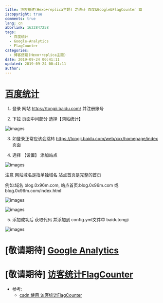 ```yaml
---
title: 博客搭建(Hexo+replica主题) 之统计 百度&Google&FlagCounter 篇
iscopyright: true
comments: true
lang: cn
abbrlink: 1622847258
tags:
  - 百度统计
  - Google-Analytics
  - FlagCounter
categories:
  - 博客搭建(Hexo+replica主题)
date: 2019-09-24 00:41:11
updated: 2019-09-24 00:41:11
author:
---
```



# [百度统计](https://tongji.baidu.com/)

1. 登录 网站 https://tongji.baidu.com/ 并注册账号


2. 下拉 页面中间部分 选择【网站统计】

![images](http://s3.t-dou.cn/tongji/baidu_01.png)


3. 如登录正常应该会跳转 https://tongji.baidu.com/web/xxx/homepage/index 页面


4. 选择 【设置】 添加站点

![images](http://s3.t-dou.cn/tongji/baidu_02.png)

注意 网站域名是指单独域名 站点首页是完整的首页

例如:域名 blog.0x96m.com,  站点首页:blog.0x96m.com 或 blog.0x96m.com/index.html 

![images](http://s3.t-dou.cn/tongji/baidu_error.png)

![images](http://s3.t-dou.cn/tongji/baidu_error_fix.png)


5. 添加成功后 获取代码 并添加到 config.yml文件中 baidutongji

![images](http://s3.t-dou.cn/tongji/baidu_get_code.png)



# [敬请期待] [Google Analytics](https://google.com/analytics/)


# [敬请期待] [访客统计FlagCounter](http://www.flagcounter.com/) 


- 参考: 
    - [csdn 使用 访客统计FlagCounter](https://blog.csdn.net/kl28978113/article/details/79500217)
